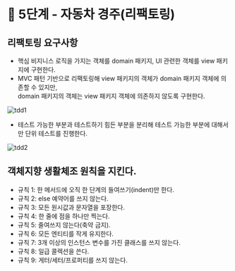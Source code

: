 # 🚀 5단계 - 자동차 경주(리팩토링)
## 리팩토링 요구사항
* 핵심 비지니스 로직을 가지는 객체를 domain 패키지, UI 관련한 객체를 view 패키지에 구현한다.     
* MVC 패턴 기반으로 리팩토링해 view 패키지의 객체가 domain 패키지 객체에 의존할 수 있지만,    
  domain 패키지의 객체는 view 패키지 객체에 의존하지 않도록 구현한다.  
   
![tdd1](https://user-images.githubusercontent.com/50267433/117609885-c64e4e80-b19b-11eb-8455-59155f0d900b.PNG)   
     
* 테스트 가능한 부분과 테스트하기 힘든 부분을 분리해 테스트 가능한 부분에 대해서만 단위 테스트를 진행한다.     
     
![tdd2](https://user-images.githubusercontent.com/50267433/117609956-e3831d00-b19b-11eb-99cd-ec50beb45860.PNG)   

## 객체지향 생활체조 원칙을 지킨다.  
* 규칙 1: 한 메서드에 오직 한 단계의 들여쓰기(indent)만 한다.
* 규칙 2: else 예약어를 쓰지 않는다.
* 규칙 3: 모든 원시값과 문자열을 포장한다.
* 규칙 4: 한 줄에 점을 하나만 찍는다.
* 규칙 5: 줄여쓰지 않는다(축약 금지).
* 규칙 6: 모든 엔티티를 작게 유지한다.
* 규칙 7: 3개 이상의 인스턴스 변수를 가진 클래스를 쓰지 않는다.
* 규칙 8: 일급 콜렉션을 쓴다.
* 규칙 9: 게터/세터/프로퍼티를 쓰지 않는다.
